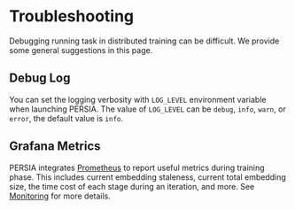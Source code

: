 # Troubleshooting

Debugging running task in distributed training can be difficult. We provide
some general suggestions in this page.

## Debug Log

You can set the logging verbosity with `LOG_LEVEL` environment variable when
launching PERSIA. The value of `LOG_LEVEL` can be `debug`, `info`, `warn`, or
`error`, the default value is `info`.

## Grafana Metrics

PERSIA integrates [Prometheus](https://prometheus.io/) to report useful metrics
during training phase. This includes current embedding staleness, current total
embedding size, the time cost of each stage during an iteration, and more. See
[Monitoring](../monitoring/index.md) for more details.
